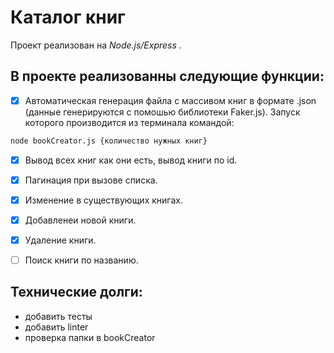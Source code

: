 # Каталог книг
Проект реализован на *Node.js/Express* .
## В проекте реализованны следующие функции:
- [x] Автоматическая генерация файла с массивом книг в формате .json (данные генерируются с помошью библиотеки Faker.js). Запуск которого производится из терминала командой: 
```sh 
node bookCreator.js {количество нужных книг}
```
- [x] Вывод всех книг как они есть, вывод книги по id.
- [x] Пагинация при вызове списка.
- [x] Изменение в существующих книгах.
- [x] Добавленеи новой книги.
- [x] Удаление книги.
- [ ] Поиск книги по названию.


## Технические долги:
- добавить тесты
- добавить linter
- проверка папки в bookCreator
